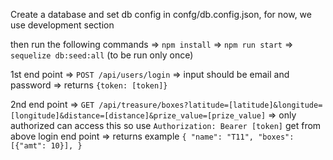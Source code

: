 Create a database and set db config in confg/db.config.json, for now, we use development section

then run the following commands
 => `npm install`
 => `npm run start`
 => `sequelize db:seed:all` (to be run only once)

1st end point
 => `POST /api/users/login`
 => input should be email and password
 => returns `{token: [token]}`
 
2nd end point
 => `GET /api/treasure/boxes?latitude=[latitude]&longitude=[longitude]&distance=[distance]&prize_value=[prize_value]`
 => only authorized can access this so use `Authorization: Bearer [token]` get from above login end point
 => returns example `{
        "name": "T11",
        "boxes": [{"amt": 10}],
    }`